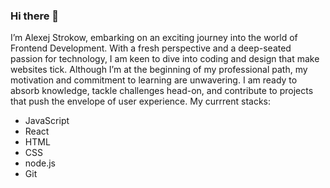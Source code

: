 ### Hi there 👋

I’m Alexej Strokow, embarking on an exciting journey into the world of Frontend Development. With a fresh perspective and a deep-seated passion for technology, I am keen to dive into coding and design that make websites tick. Although I’m at the beginning of my professional path, my motivation and commitment to learning are unwavering. I am ready to absorb knowledge, tackle challenges head-on, and contribute to projects that push the envelope of user experience.
My currrent stacks: 
- JavaScript
- React 
- HTML 
- CSS 
- node.js 
- Git
